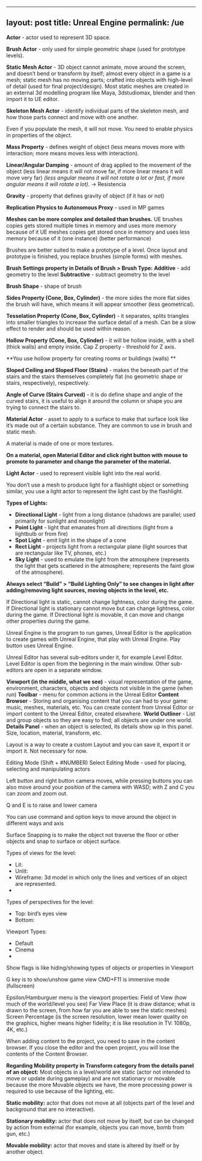 ---
layout: post
title: Unreal Engine
permalink: /ue
 ---

**Actor** - actor used to represent 3D space.

**Brush Actor** - only used for simple geometric shape (used for prototype levels).

**Static Mesh Actor** - 3D object cannot animate, move around the screen, and doesn’t bend or transform by itself; almost every object in a game is a mesh; static mesh has no moving parts; crafted into objects with high-level of detail (used for final project/design). Most static meshes are created in an external 3d modelling program like Maya, 3dstudiomax, blender and then import it to UE editor.

**Skeleton Mesh Actor** - identify individual parts of the skeleton mesh, and how those parts connect and move with one another.

Even if you populate the mesh, it will not move. You need to enable physics in properties of the object.

**Mass Property** - defines weight of object (less means moves more with interaction; more means moves less with interaction).

**Linear/Angular Damping** - amount of drag applied to the movement of the object (less linear means it will not move far, if more linear means it will move very far) _(less angular means it will not rotate a lot or fast, if more angular means it will rotate a lot)_.  -> Resistencia

**Gravity** - property that defines gravity of object (if it has or not)

**Replication Physics to Autonomous Proxy** - used in MP games

**Meshes can be more complex and detailed than brushes.**
UE brushes copies gets stored multiple times in memory and uses more memory because of it
UE meshes copies get stored once in memory and uses less memory because of it (one instance) (better performance)

Brushes are better suited to make a prototype of a level. Once layout and prototype is finished, you replace brushes (simple forms) with meshes.

**Brush Settings property in Details of Brush > Brush Type:**
**Additive** - add geometry to the level
**Subtractive** - subtract geometry to the level

**Brush Shape** - shape of brush

**Sides Property (Cone, Box, Cylinder)** - the more sides the more flat sides the brush will have, which means it will appear smoother (less geometrical).

**Tesselation Property (Cone, Box, Cylinder)** - it separates, splits triangles into smaller triangles to increase the surface detail of a mesh. Can be a slow effect to render and should be used within reason.

**Hollow Property (Cone, Box, Cylinder)** - it will be hollow inside, with a shell (thick walls) and empty inside.
  Cap Z property - threshold for Z axis.

**You use hollow property for creating rooms or buildings (walls) **

**Sloped Ceiling and Sloped Floor (Stairs)** - makes the beneath part of the stairs and the stairs themselves completely flat (no geometric shape or stairs, respectively), respectively.

**Angle of Curve (Stairs Curved)** - it is do define shape and angle of the curved stairs, it is useful to align it around the column or shape you are trying to connect the stairs to.

**Material Actor** - asset to apply to a surface to make that surface look like it’s made out of a certain substance. They are common to use in brush and static mesh.

A material is made of one or more textures.

**On a material, open Material Editor and click right button with mouse to promote to parameter and change the parameter of the material.**

**Light Actor** - used to represent visible light into the real world.

You don’t use a mesh to produce light for a flashlight object or something similar, you use a light actor to represent the light cast by the flashlight.

**Types of Lights:** 

- **Directional Light** - light from a long distance (shadows are parallel; used primarily for sunlight and moonlight)
- **Point Light** - light that emanates from all directions (light from a lightbulb or from fire)
- **Spot Light** - emit light in the shape of a cone
- **Rect Light** - projects light from a rectangular plane (light sources that are rectangular like TV, phones, etc.)
- **Sky Light** - used to emulate the light from the atmosphere (represents the light that gets scattered in the atmosphere; represents the faint glow of the atmosphere).

**Always select “Build” > “Build Lighting Only” to see changes in light after adding/removing light sources, moving objects in the level, etc.**

If Directional light is static, cannot change lightness, color during the game.
If Directional light is stationary cannot move but can change lightness, color during the game.
If Directional light is movable, it can move and change other properties during the game.

Unreal Engine is the program to run games,
Unreal Editor is the application to create games with Unreal Engine, that play with Unreal Engine.
Play button uses Unreal Engine.

Unreal Editor has several sub-editors under it, for example Level Editor. Level Editor is open from the beginning in the main window.
Other sub-editors are open in a separate window.

**Viewport (in the middle, what we see)** - visual representation of the game, environment, characters, objects and objects not visible in the game (when run)
**Toolbar** - menu for common actions in the Unreal Editor
**Content Browser** - Storing and organising content that you can had to your game: music, meshes, materials, etc. You can create content from Unreal Editor or import content to the Unreal Editor, created elsewhere.
**World Outliner** - List and group objects so they are easy to find; all objects are under one world.
**Details Panel** - when an object is selected, its details show up in this panel. Size, location, material, transform, etc.

Layout is a way to create a custom Layout and you can save it, export it or import it. Not necessary for now.

Editing Mode (Shift + #NUMBER)
Select Editing Mode - used for placing, selecting and manipulating actors

Left button and right button camera moves, while pressing buttons you can also move around your position of the camera with WASD; with Z and C you can zoom and zoom out.

Q and E is to raise and lower camera

You can use command and option keys to move around the object in different ways and axis

Surface Snapping is to make the object not traverse the floor or other objects and snap to surface or object surface.

Types of views for the level:

- Lit:
- Unlit: 
- Wireframe: 3d model in which only the lines and vertices of an object are represented.
- 

Types of perspectives for the level:

- Top: bird’s eyes view
- Bottom:


Viewport Types:
- Default
- Cinema
- 

Show flags is like hiding/showing types of objects or properties in Viewport

G key is to show/unshow game view
CMD+F11 is immersive mode (fullscreen)

Epsilon/Hamburguer menu is the viewport properties:
Field of View (how much of the world/level you see)
Far View Place (it is draw distance; what is drawn to the screen, from how far you are able to see the static meshes)
Screen Percentage (is the screen resolution, lower mean lower quality on the graphics, higher means higher fidelity; it is like resolution in TV: 1080p, 4K, etc.)

When adding content to the project, you need to save in the content browser. If you close the editor and the open project, you will lose the contents of the Content Browser.

**Regarding Mobility property in Transform category from the details panel of an object:**
Most objects in a level/world are static (actor not intended to move or update during gameplay) and are not stationary or movable because the more Movable objects we have, the more processing power is required to use because of the lighting, etc.


**Static mobility:** actor that does not move at all (objects part of the level and background that are no interactive).

**Stationary mobility:** actor that does not move by itself, but can be changed by action from external (for example, objects you can move, bomb from gun, etc.)

**Movable mobility:** actor that moves and state is altered by itself or by another object.

